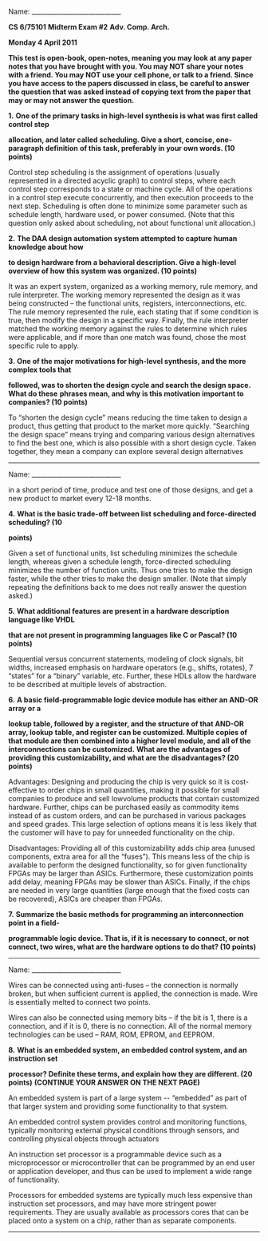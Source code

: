 Name: ____________________________

**CS 6/75101** **Midterm Exam #2** **Adv. Comp. Arch.**

**Monday 4 April 2011**

**This test is open-book, open-notes, meaning you may look at any paper notes that you have**
**brought with you. You may NOT share your notes with a friend.  You may NOT use your**
**cell phone, or talk to a friend.  Since you have access to the papers discussed in class, be**
**careful to answer the question that was asked instead of copying text from the paper that**
**may or may not answer the question.**

**1.** **One of the primary tasks in high-level synthesis is what was first called control step**

**allocation, and later called scheduling. Give a short, concise, one-paragraph definition**
**of this task, preferably in your own words. (10 points)**

Control step scheduling is the assignment of operations (usually represented in a directed
acyclic graph) to control steps, where each control step corresponds to a state or machine
cycle. All of the operations in a control step execute concurrently, and then execution
proceeds to the next step. Scheduling is often done to minimize some parameter such as
schedule length, hardware used, or power consumed. (Note that this question only asked
about scheduling, not about functional unit allocation.)

**2.** **The DAA design automation system attempted to capture human knowledge about how**

**to design hardware from a behavioral description. Give a high-level overview of how**
**this system was organized. (10 points)**

It was an expert system, organized as a working memory, rule memory, and rule interpreter.
The working memory represented the design as it was being constructed – the functional
units, registers, interconnections, etc. The rule memory represented the rule, each stating that
if some condition is true, then modify the design in a specific way. Finally, the rule
interpreter matched the working memory against the rules to determine which rules were
applicable, and if more than one match was found, chose the most specific rule to apply.

**3.** **One of the major motivations for high-level synthesis, and the more complex tools that**

**followed, was to shorten the design cycle and search the design space. What do these**
**phrases mean, and why is this motivation important to companies? (10 points)**

To “shorten the design cycle” means reducing the time taken to design a product, thus getting
that product to the market more quickly. “Searching the design space” means trying and
comparing various design alternatives to find the best one, which is also possible with a short
design cycle. Taken together, they mean a company can explore several design alternatives


-----

Name: ____________________________

in a short period of time, produce and test one of those designs, and get a new product to
market every 12-18 months.

**4.** **What is the basic trade-off between list scheduling and force-directed scheduling? (10**

**points)**

Given a set of functional units, list scheduling minimizes the schedule length, whereas given
a schedule length, force-directed scheduling minimizes the number of function units. Thus
one tries to make the design faster, while the other tries to make the design smaller. (Note
that simply repeating the definitions back to me does not really answer the question asked.)

**5.** **What additional features are present in a hardware description language like VHDL**

**that are not present in programming languages like C or Pascal? (10 points)**

Sequential versus concurrent statements, modeling of clock signals, bit widths, increased
emphasis on hardware operators (e.g., shifts, rotates), 7 “states” for a “binary” variable, etc.
Further, these HDLs allow the hardware to be described at multiple levels of abstraction.

**6.** **A basic field-programmable logic device module has either an AND-OR array or a**

**lookup table, followed by a register, and the structure of that AND-OR array, lookup**
**table, and register can be customized. Multiple copies of that module are then**
**combined into a higher level module, and all of the interconnections can be customized.**
**What are the advantages of providing this customizability, and what are the**
**disadvantages? (20 points)**

Advantages: Designing and producing the chip is very quick so it is cost-effective to order
chips in small quantities, making it possible for small companies to produce and sell lowvolume products that contain customized hardware. Further, chips can be purchased easily
as commodity items instead of as custom orders, and can be purchased in various packages
and speed grades. This large selection of options means it is less likely that the customer will
have to pay for unneeded functionality on the chip.

Disadvantages: Providing all of this customizability adds chip area (unused components,
extra area for all the “fuses”). This means less of the chip is available to perform the
designed functionality, so for given functionality FPGAs may be larger than ASICs.
Furthermore, these customization points add delay, meaning FPGAs may be slower than
ASICs. Finally, if the chips are needed in very large quantities (large enough that the fixed
costs can be recovered), ASICs are cheaper than FPGAs.

**7.** **Summarize the basic methods for programming an interconnection point in a field-**

**programmable logic device. That is, if it is necessary to connect, or not connect, two**
**wires, what are the hardware options to do that? (10 points)**


-----

Name: ____________________________

Wires can be connected using anti-fuses – the connection is normally broken, but when
sufficient current is applied, the connection is made. Wire is essentially melted to connect
two points.

Wires can also be connected using memory bits – if the bit is 1, there is a connection, and if it
is 0, there is no connection. All of the normal memory technologies can be used – RAM,
ROM, EPROM, and EEPROM.

**8.** **What is an embedded system, an embedded control system, and an instruction set**

**processor? Definite these terms, and explain how they are different.  (20 points)**
**(CONTINUE YOUR ANSWER ON THE NEXT PAGE)**

An embedded system is part of a large system -- “embedded” as part of that larger system
and providing some functionality to that system.

An embedded control system provides control and monitoring functions, typically
monitoring external physical conditions through sensors, and controlling physical objects
through actuators

An instruction set processor is a programmable device such as a microprocessor or
microcontroller that can be programmed by an end user or application developer, and thus
can be used to implement a wide range of functionality.

Processors for embedded systems are typically much less expensive than instruction set
processors, and may have more stringent power requirements. They are usually available as
processors cores that can be placed onto a system on a chip, rather than as separate
components.


-----

